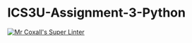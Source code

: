 # ICS3U-Assignment-3-Python

[![Mr Coxall's Super Linter](https://github.com/Kyanh-Pham/ICS3U-Assignment-3-Python/workflows/Mr%20Coxall's%20Super%20Linter/badge.svg)](https://github.com/Kyanh-Pham/ICS3U-Assignment-3-Python/actions/)
